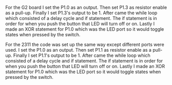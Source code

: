 For the G2 board I set the P1.0 as an output. Then set P1.3 as resistor enable as a pull-up. Finally I set P1.3's output to be 1. After came the while loop which consisted of a delay cycle and if statement. The if statement is in order for when you push the button that LED will turn off or on. Lastly I made an XOR statement for P1.0 which was the LED port so it would toggle states when pressed by the switch.

For the 2311 the code was set up the same way except different ports were used. I set the P1.0 as an output. Then set P1.1 as resistor enable as a pull-up. Finally I set P1.1's output to be 1. After came the while loop which consisted of a delay cycle and if statement. The if statement is in order for when you push the button that LED will turn off or on. Lastly I made an XOR statement for P1.0 which was the LED port so it would toggle states when pressed by the switch.
